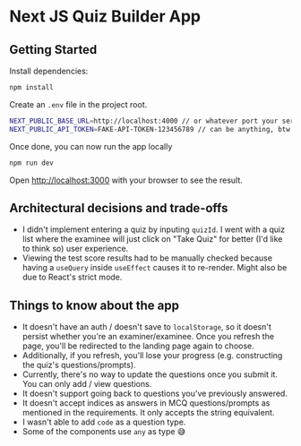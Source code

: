 # Next JS Quiz Builder App

## Getting Started

Install dependencies:

```bash
npm install
```

Create an `.env` file in the project root.

```bash
NEXT_PUBLIC_BASE_URL=http://localhost:4000 // or whatever port your server side code is pointed to
NEXT_PUBLIC_API_TOKEN=FAKE-API-TOKEN-123456789 // can be anything, btw
```

Once done, you can now run the app locally

```bash
npm run dev
```

Open [http://localhost:3000](http://localhost:3000) with your browser to see the result.

## Architectural decisions and trade-offs

- I didn't implement entering a quiz by inputing `quizId`. I went with a quiz list where the examinee will just click on "Take Quiz" for better (I'd like to think so) user experience.
- Viewing the test score results had to be manually checked because having a `useQuery` inside `useEffect` causes it to re-render. Might also be due to React's strict mode.

## Things to know about the app

- It doesn't have an auth / doesn't save to `localStorage`, so it doesn't persist whether you're an examiner/examinee. Once you refresh the page, you'll be redirected to the landing page again to choose.
- Additionally, if you refresh, you'll lose your progress (e.g. constructing the quiz's questions/prompts).
- Currently, there's no way to update the questions once you submit it. You can only add / view questions.
- It doesn't support going back to questions you've previously answered.
- It doesn't accept indices as answers in MCQ questions/prompts as mentioned in the requirements. It only accepts the string equivalent.
- I wasn't able to add `code` as a question type.
- Some of the components use `any` as type 😅
